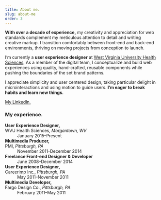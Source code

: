 ```yaml
---
title: About me.
slug: about-me
order: 3
---
```


**With over a decade of experience,** my creativity and appreciation for web standards complement my meticulous attention to detail and writing creative markup. I transition comfortably between front-end and back-end environments, thriving on moving projects from conception to launch.

I’m currently a **user experience designer** at [West Virginia University Health Sciences](https://health.wvu.edu). As a member of the digital team, I conceptualize and build web experiences using quality, hand-crafted, reusable components while pushing the boundaries of the set brand patterns.

I appreciate simplicity and user centered design, taking particular delight in microinteractions and using motion to guide users. **I’m eager to break habits and learn new things.**

[My LinkedIn.](https://www.linkedin.com/in/edmondsdan/)

### My experience.

<dl>
    <dt><strong>User Experience Designer,</strong><br>
        WVU Health Sciences, <em>Morgantown, WV</em></dt>
    <dd>January 2015–Present</dd>
    <dt><strong>Multimedia Producer,</strong><br>
        PMI, <em>Pittsburgh, PA</em></dt>
    <dd>November 2011–December 2014</dd>
    <dt><strong>Freelance Front-end Designer & Developer</strong></dt>
    <dd>June 2008–December 2014</dd>
    <dt><strong>User Experience Designer,</strong><br>
        Careerimp Inc., <em>Pittsburgh, PA</em></dt>
    <dd>May 2011–November 2011</dd>
    <dt><strong>Multimedia Developer,</strong><br>
        Fargo Design Co., <em>Pittsburgh, PA</em></dt>
    <dd>February 2011–May 2011</dd>
</dl>
